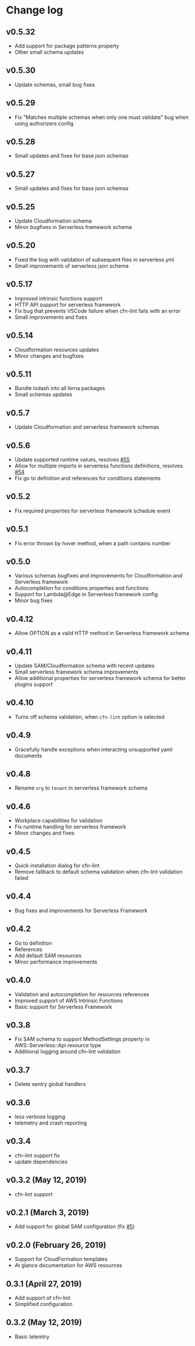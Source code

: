 # Change log

## v0.5.32
- Add support for package patterns property
- Other small schema updates

## v0.5.30
- Update schemas, small bug fixes

## v0.5.29
- Fix "Matches multiple schemas when only one must validate" bug when using authorizers config

## v0.5.28
- Small updates and fixes for base json schemas

## v0.5.27
- Small updates and fixes for base json schemas

## v0.5.25
- Update Cloudformation schema
- Minor bugfixes in Serverless framework schema

## v0.5.20
- Fixed the bug with validation of subsequent files in serverless.yml
- Small improvemants of serverless json schema

## v0.5.17
- Improved intrinsic functions support
- HTTP API support for serverless framework
- Fix bug that prevents VSCode failure when cfn-lint fails with an error
- Small improvements and fixes

## v0.5.14
- Cloudformation resources updates
- Minor changes and bugfixes

## v0.5.11
- Bundle lodash into all lerna packages
- Small schemas updates

## v0.5.7
- Update Cloudformation and serverless framework schemas

## v0.5.6
- Update supported runtime values, resolves [#55](https://github.com/threadheap/serverless-ide-vscode/issues/55)
- Allow for multiple imports in serverless functions definitions, resolves [#54](https://github.com/threadheap/serverless-ide-vscode/issues/54)
- Fix go to definition and references for conditions statements

## v0.5.2
- Fix required properties for serverless framework schedule event

## v0.5.1
- Fix error thrown by hover method, when a path contains number

## v0.5.0
- Various schemas bugfixes and improvements for Cloudformation and Serverless framework
- Autocompletion for conditions properties and functions
- Support for Lambda@Edge in Serverless framework config
- Minor bug fixes

## v0.4.12
- Allow OPTION as a valid HTTP method in Serverless framework schema

## v0.4.11
- Update SAM/Cloudformation schema with recent updates
- Small serverless framework schema improvements
- Allow additional properties for serverless framework schema for better plugins support

## v0.4.10
- Turns off schema validation, when `cfn-lint` option is selected

## v0.4.9
- Gracefully handle exceptions when interacting unsupported yaml documents

## v0.4.8
- Rename `org` to `tenant` in serverless framework schema

## v0.4.6
- Workplace capabilities for validation
- Fix runtime handling for serverless framework
- Minor changes and fixes

## v0.4.5
- Quick installation dialog for cfn-lint
- Remove fallback to default schema validation when cfn-lint validation failed

## v0.4.4
- Bug fixes and improvements for Serverless Framework

## v0.4.2
- Go to definition
- References
- Add default SAM resources
- Minor performance improvements

## v0.4.0
- Validation and autocompletion for resources references
- Improved support of AWS Intrinsic Functions
- Basic support for Serverless Framework

## v0.3.8
- Fix SAM schema to support MethodSettings property in AWS::Serverless::Api resource type
- Additional logging around cfn-lint validation

## v0.3.7
- Delete sentry global handlers

## v0.3.6
- less verbose logging
- telemetry and crash reporting

## v0.3.4
- cfn-lint support fix
- update dependencies

## v0.3.2 (May 12, 2019)
- cfn-lint support

## v0.2.1 (March 3, 2019)

- Add support for global SAM configuration (fix [#5](https://github.com/threadheap/serverless-ide-vscode/issues/5))

## v0.2.0 (February 26, 2019)

- Support for CloudFormation templates
- At glance documentation for AWS resources

## 0.3.1 (April 27, 2019)

- Add support of cfn-lint
- Simplified configuration

## 0.3.2 (May 12, 2019)

- Basic telemtry
